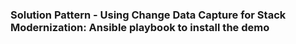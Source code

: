 ### Solution Pattern - Using Change Data Capture for Stack Modernization: Ansible playbook to install the demo